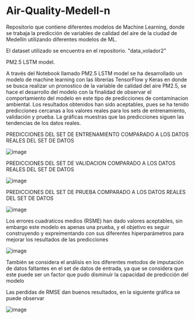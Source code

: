 # Air-Quality-Medell-n
Repositorio que contiene diferentes modelos de Machine Learning, donde se trabaja la predicción de variables de calidad del aire de la ciudad de Medellín utilizando diferentes modelos de ML.

El dataset utilizado se encuentra en el repositorio. "data_volador2"

PM2.5 LSTM model.

A través del Notebook llamado PM2.5 LSTM model se ha desarrollado un modelo de machine learning con las librerías TensorFlow y Keras en donde se busca realizar un pronostico de la variable de calidad del aire PM2.5, se hace el desarrollo del modelo con la finalidad de observar el comportamiento del modelo en este tipo de predicciones de contaminacion ambiental. Los resultados obtenidos han sido aceptables, pues se ha tenido predicciones cercanas a los valores reales para los sets de entrenamiento, validación y prueba. La gráficas muestras que las predicciones siguen las tendencias de los datos reales. 

PREDICCIONES DEL SET DE ENTRENAMIENTO COMPARADO A LOS DATOS REALES DEL SET DE DATOS 

![image](https://github.com/Javsk891/Air-Quality-Medell-n/assets/96545411/6b908b53-72c7-4306-8167-4bdb81eba39c)

PREDICCIONES DEL SET DE VALIDACION COMPARADO A LOS DATOS REALES DEL SET DE DATOS 

![image](https://github.com/Javsk891/Air-Quality-Medell-n/assets/96545411/3ff8f3dd-f171-4aee-ab20-c1da4e3490e6)

PREDICCIONES DEL SET DE PRUEBA COMPARADO A LOS DATOS REALES DEL SET DE DATOS 

![image](https://github.com/Javsk891/Air-Quality-Medell-n/assets/96545411/4ea07a79-243f-4d9e-b37c-c4fec7e86ecd)

Los errores cuadraticos medios (RSME) han dado valores aceptables, sin embargo este modelo es apenas una prueba, y el objetivo es seguir construyendo y expreimentando con sus diferentes hiperparámetros para mejorar los resultados de las predicciones

![image](https://github.com/Javsk891/Air-Quality-Medell-n/assets/96545411/905bc2d8-7049-4e1d-af8b-1e015709294e)

También se considera el análisis en los diferentes metodos de imputación de datos faltantes en el set de datos de entrada, ya que se considera que este puede ser un factor que pudo disminuir la capacidad de predicción del modelo 

Las perdidas de RMSE dan buenos resultados, en la siguiente gráfica se puede observar

![image](https://github.com/Javsk891/Air-Quality-Medell-n/assets/96545411/e5c6f526-a1d6-43f4-a019-a1204acd1919)

